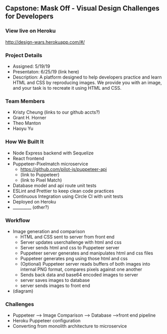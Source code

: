 ## Capstone: Mask Off - Visual Design Challenges for Developers

### View live on Heroku

http://design-wars.herokuapp.com/#/

### Project Details

- Assigned: 5/19/19
- Presentaton: 6/25/19   (link here)
- Description: A platform designed to help developers practice and learn HTML and CSS by reproducing images.
We provide you with an image, and your task is to recreate it using HTML and CSS.

### Team Members 
- Kristy Cheung (links to our github accts?)
- Grant H. Horner
- Theo Manton
- Haoyu Yu

### How We Built It
- Node Express backend with Sequelize
- React frontend
- Puppeteer-Pixelmatch microservice 
  - https://github.com/pilot-js/puppeteer-api
  - (link to Puppeteer)
  - (link to Pixel Match)
- Database model and api route unit tests
- ESLint and Prettier to keep clean code practices
- Continuous Integration using Circle CI with unit tests
- Deployed on Heroku
- _________ (other?)

### Workflow
- Image generation and comparison
  - HTML and CSS sent to server from front end
  - Server updates userchallenge with html and css
  - Server sends html and css to Puppeteer server
  - Puppeteer server generates and manipulates html and css files
  - Puppeteer generates png using those html and css
  - (Optional) Puppeteer server reads buffers of both images into internal PNG format, compares pixels against one another
  - Sends back data and base64 encoded images to server
  - server saves images to database
  - server sends images to front end
- (diagram)

### Challenges
- Puppeteer —> Image Comparison —> Database —>front end pipeline
- Heroku Puppeteer configuration
- Converting from monolith architecture to microservice

